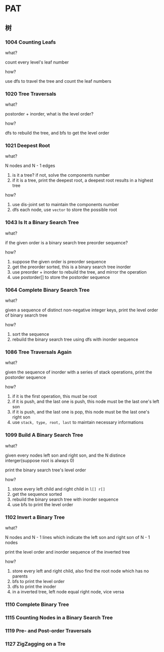 # PAT

## 树

### 1004 Counting Leafs

what?

count every level's leaf number

how?

use dfs to travel the tree and count the leaf numbers

### 1020 Tree Traversals

what?

postorder + inorder, what is the level order?

how?

dfs to rebuild the tree, and bfs to get the level order

### 1021 Deepest Root

what?

N nodes and N - 1 edges

1. is it a tree? if not, solve the components number
2. if it is a tree, print the deepest root, a deepest root results in a highest tree

how?

1. use dis-joint set to maintain the components number
2. dfs each node, use ```vector``` to store the possible root

### 1043 Is It a Binary Search Tree

what?

if the given order is a binary search tree preorder sequence?

how?

1. suppose the given order is preorder sequence
2. get the preorder sorted, this is a binary search tree inorder
3. use preorder + inorder to rebuild the tree, and mirror the operation
4. use postorder[] to store the postorder sequence 

### 1064 Complete Binary Search Tree

what?

given a sequence of distinct non-negative integer keys, print the level order of binary search tree

how?

1. sort the sequence
2. rebuild the binary search tree using dfs with inorder sequence

### 1086 Tree Traversals Again

what?

given the sequence of inorder with a series of stack operations, print the postorder sequence

how?

1. if it is the first operation, this must be root
2. if it is push, and the last one is push, this node must be the last one's left son
3. if it is push, and the last one is pop, this node must be the last one's right son
4. use ```stack, type, root, last``` to maintain necessary informations

### 1099 Build A Binary Search Tree

what?

given every nodes left son and right son, and the N distince interger(suppose root is always 0)

print the binary search tree's level order

how?

1. store every left child and right child in ```l[] r[]```
2. get the sequence sorted
3. rebuild the binary search tree with inorder sequence
4. use bfs to print the level order

### 1102 Invert a Binary Tree

what?

N nodes and N - 1 lines which indicate the left son and right son of N - 1 nodes

print the level order and inorder sequence of the inverted tree

how?

1. store every left and right child, also find the root node which has no parents
2. bfs to print the level order 
3. dfs to print the inoder
4. in a inverted tree, left node equal right node, vice versa

### 1110 Complete Binary Tree

### 1115 Counting Nodes in a Binary Search Tree

### **1119 Pre- and Post-order Traversals**

### **1127 ZigZagging on a Tre**
